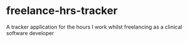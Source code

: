 # freelance-hrs-tracker
A tracker application for the hours I work whilst freelancing as a clinical software developer
